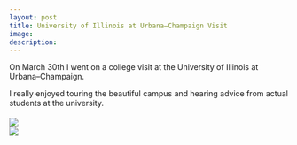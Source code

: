 ```yaml
---
layout: post
title: University of Illinois at Urbana–Champaign Visit
image: 
description:
---
```

On March 30th I went on a college visit at the University of Illinois at Urbana–Champaign.

<!-- split -->
I really enjoyed touring the beautiful campus and hearing advice from actual students at the university.

<div style="height: 5px"></div>

<div class="container1">
  <div class="row">
    <div class="col-sm-3">
      <img class="img img-responsive" src= "{{ site.baseurl }}/img/blog/collegevisit1.jpg"/>
    </div>  
    <div class="col-sm-3">
      <img class="img img-responsive" src= "{{ site.baseurl }}/img/blog/collegevisit2.jpg"/>
    </div>  
  </div>
</div>

<br>